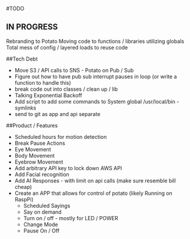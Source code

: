 #TODO

## IN PROGRESS
Rebranding to Potato
Moving code to functions / libraries utilizing globals
Total mess of config / layered loads to reuse code

##Tech Debt
- Move S3 / API calls to SNS - Potato on Pub / Sub
- Figure out how to have pub sub interrupt pauses in loop (or write a function to handle this)
- break code out into classes / clean up / lib
- Talking Exponential Backoff
- Add script to add some commands to System global /usr/local/bin - symlinks
- send to git as app and api separate

##Product / Features
- Scheduled hours for motion detection
- Break Pause Actions
- Eye Movement
- Body Movement
- Eyebrow Movement
- Add arbitrary API key to lock down AWS API
- Add Facial recognition
- Add AI Responses - with limit on api calls (make sure resemble bill cheap)
- Create an APP that allows for control of potato (likely Running on RaspPi)
  - Scheduled Sayings
  - Say on demand
  - Turn on / off - mostly for LED / POWER
  - Change Mode
  - Pause On / Off
